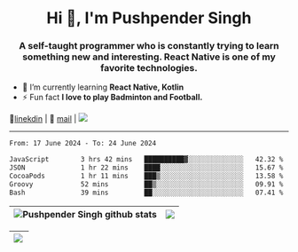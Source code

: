 <h1 align="center">Hi 👋, I'm Pushpender Singh</h1>
<h3 align="center">A self-taught programmer who is constantly trying to learn something new and interesting. React Native is one of my favorite technologies.</h3>

- 🌱 I’m currently learning **React Native, Kotlin**
- ⚡ Fun fact **I love to play Badminton and Football.**

👔[linekdin](https://www.linkedin.com/in/pushpender-singh-240061202/) | 📧 [mail](mailto:pushpendersingh694@gmail.com) | 
<a href="https://github.com/pushpender-singh-ap/pushpender-singh-ap">
    <img src="https://komarev.com/ghpvc/?username=pushpender-singh-ap&style=for-the-badge">
</a>


---

<!--START_SECTION:waka-->

```txt
From: 17 June 2024 - To: 24 June 2024

JavaScript        3 hrs 42 mins   ██████████▓░░░░░░░░░░░░░░   42.32 %
JSON              1 hr 22 mins    ████░░░░░░░░░░░░░░░░░░░░░   15.67 %
CocoaPods         1 hr 11 mins    ███▒░░░░░░░░░░░░░░░░░░░░░   13.58 %
Groovy            52 mins         ██▒░░░░░░░░░░░░░░░░░░░░░░   09.91 %
Bash              39 mins         ██░░░░░░░░░░░░░░░░░░░░░░░   07.41 %
```

<!--END_SECTION:waka-->


| <a><img align="center" src="https://github-readme-stats-iota-ecru-15.vercel.app/api?username=pushpender-singh-ap&show_icons=true&include_all_commits=true&theme=buefy&hide_border=true" alt="Pushpender Singh github stats" /></a> | <a><img align="center" src="https://github-readme-stats-iota-ecru-15.vercel.app/api/top-langs/?username=pushpender-singh-ap&layout=compact&theme=buefy&hide_border=true" /></a> |
| ------------- | ------------- |

| <a> <img align="left" src="https://github-readme-streak-stats.herokuapp.com/?user=pushpender-singh-ap" /></br> </a> |
| ------------- |
